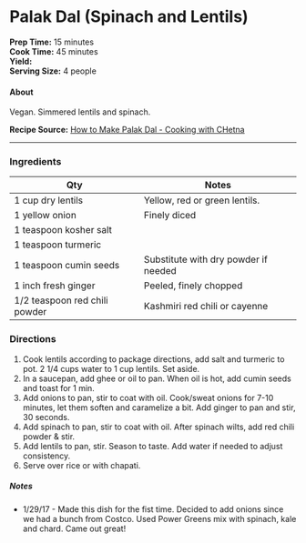 # Palak Dal (Spinach and Lentils)

**Prep Time:** 15 minutes  
**Cook Time:** 45 minutes   
**Yield:**   
**Serving Size:** 4 people

#### About
Vegan. Simmered lentils and spinach.  

**Recipe Source:**  [How to Make Palak Dal - Cooking with CHetna](https://www.youtube.com/watch?v=Ybx7lY-HxL0)


---

### Ingredients

| Qty  | Notes|
|---|---|
| 1 cup dry lentils | Yellow, red or green lentils.  |
| 1 yellow onion | Finely diced |
| 1 teaspoon kosher salt |  |
| 1 teaspoon turmeric |   |
| 1 teaspoon cumin seeds | Substitute with dry powder if needed  |
| 1 inch fresh ginger | Peeled, finely chopped  |
| 1/2 teaspoon red chili powder | Kashmiri red chili or cayenne  |



### Directions
1. Cook lentils according to package directions, add salt and turmeric to pot. 2 1/4 cups water to 1 cup lentils. Set aside.
2. In a saucepan, add ghee or oil to pan. When oil is hot, add cumin seeds and toast for 1 min.
3. Add onions to pan, stir to coat with oil. Cook/sweat onions for 7-10 minutes, let them soften and caramelize a bit. Add ginger to pan and stir, 30 seconds.
4. Add spinach to pan, stir to coat with oil. After spinach wilts, add red chili powder & stir.
5. Add lentils to pan, stir. Season to taste. Add water if needed to adjust consistency.
6. Serve over rice or with chapati.

##### Notes  
* 1/29/17 - Made this dish for the fist time. Decided to add onions since we had a bunch from Costco. Used Power Greens mix with spinach, kale and chard. Came out great!  
